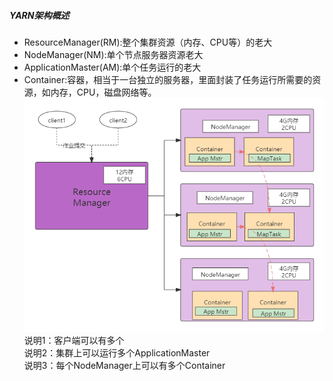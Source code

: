 ##### YARN架构概述
* ResourceManager(RM):整个集群资源（内存、CPU等）的老大
* NodeManager(NM):单个节点服务器资源老大
* ApplicationMaster(AM):单个任务运行的老大
* Container:容器，相当于一台独立的服务器，里面封装了任务运行所需要的资源，如内存，CPU，磁盘网络等。  
![](assets/bigData/002-yarn架构概述.png)  
说明1：客户端可以有多个  
说明2：集群上可以运行多个ApplicationMaster  
说明3：每个NodeManager上可以有多个Container  
